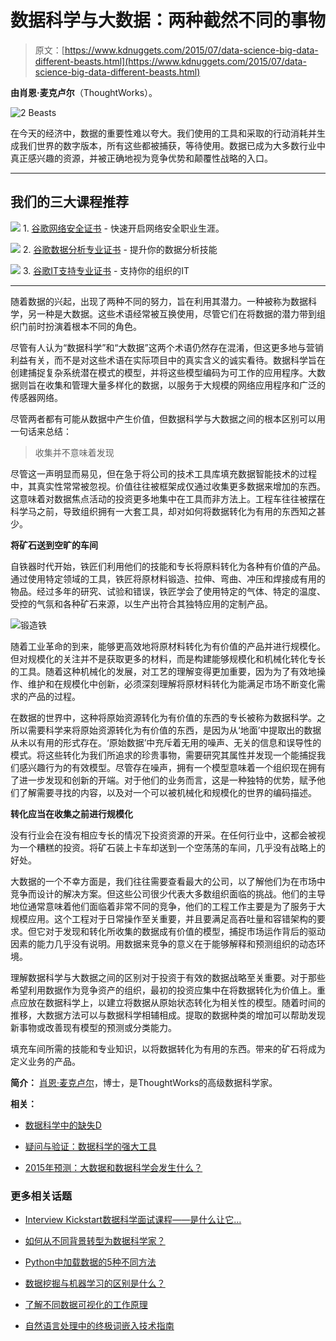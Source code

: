 # 数据科学与大数据：两种截然不同的事物

> 原文：[https://www.kdnuggets.com/2015/07/data-science-big-data-different-beasts.html](https://www.kdnuggets.com/2015/07/data-science-big-data-different-beasts.html)

**由肖恩·麦克卢尔**（ThoughtWorks）。

![2 Beasts](../Images/984f790aacdc244b643178c1b8951a73.png)

在今天的经济中，数据的重要性难以夸大。我们使用的工具和采取的行动消耗并生成我们世界的数字版本，所有这些都被捕获，等待使用。数据已成为大多数行业中真正感兴趣的资源，并被正确地视为竞争优势和颠覆性战略的入口。

* * *

## 我们的三大课程推荐

![](../Images/0244c01ba9267c002ef39d4907e0b8fb.png) 1\. [谷歌网络安全证书](https://www.kdnuggets.com/google-cybersecurity) - 快速开启网络安全职业生涯。

![](../Images/e225c49c3c91745821c8c0368bf04711.png) 2\. [谷歌数据分析专业证书](https://www.kdnuggets.com/google-data-analytics) - 提升你的数据分析技能

![](../Images/0244c01ba9267c002ef39d4907e0b8fb.png) 3\. [谷歌IT支持专业证书](https://www.kdnuggets.com/google-itsupport) - 支持你的组织的IT

* * *

随着数据的兴起，出现了两种不同的努力，旨在利用其潜力。一种被称为数据科学，另一种是大数据。这些术语经常被互换使用，尽管它们在将数据的潜力带到组织门前时扮演着根本不同的角色。

尽管有人认为“数据科学”和“大数据”这两个术语仍然存在混淆，但这更多地与营销利益有关，而不是对这些术语在实际项目中的真实含义的诚实看待。数据科学旨在创建捕捉复杂系统潜在模式的模型，并将这些模型编码为可工作的应用程序。大数据则旨在收集和管理大量多样化的数据，以服务于大规模的网络应用程序和广泛的传感器网络。

尽管两者都有可能从数据中产生价值，但数据科学与大数据之间的根本区别可以用一句话来总结：

> 收集并不意味着发现

尽管这一声明显而易见，但在急于将公司的技术工具库填充数据智能技术的过程中，其真实性常常被忽视。价值往往被框架成仅通过收集更多数据来增加的东西。这意味着对数据焦点活动的投资更多地集中在工具而非方法上。工程车往往被摆在科学马之前，导致组织拥有一大套工具，却对如何将数据转化为有用的东西知之甚少。

**将矿石送到空旷的车间**

自铁器时代开始，铁匠们利用他们的技能和专长将原料转化为各种有价值的产品。通过使用特定领域的工具，铁匠将原材料锻造、拉伸、弯曲、冲压和焊接成有用的物品。经过多年的研究、试验和错误，铁匠学会了使用特定的气体、特定的温度、受控的气氛和各种矿石来源，以生产出符合其独特应用的定制产品。

![锻造铁](../Images/42831a8eb4914793df72e069bd7ca670.png)

随着工业革命的到来，能够更高效地将原材料转化为有价值的产品并进行规模化。但对规模化的关注并不是获取更多的材料，而是构建能够规模化和机械化转化专长的工具。随着这种机械化的发展，对工艺的理解变得更加重要，因为为了有效地操作、维护和在规模化中创新，必须深刻理解将原材料转化为能满足市场不断变化需求的产品的过程。

在数据的世界中，这种将原始资源转化为有价值的东西的专长被称为数据科学。之所以需要科学来将原始资源转化为有价值的东西，是因为从‘地面’中提取出的数据从未以有用的形式存在。‘原始数据’中充斥着无用的噪声、无关的信息和误导性的模式。将这些转化为我们所追求的珍贵事物，需要研究其属性并发现一个能捕捉我们感兴趣行为的有效模型。尽管存在噪声，拥有一个模型意味着一个组织现在拥有了进一步发现和创新的开端。对于他们的业务而言，这是一种独特的优势，赋予他们了解需要寻找的内容，以及对一个可以被机械化和规模化的世界的编码描述。

**转化应当在收集之前进行规模化**

没有行业会在没有相应专长的情况下投资资源的开采。在任何行业中，这都会被视为一个糟糕的投资。将矿石装上卡车却送到一个空荡荡的车间，几乎没有战略上的好处。

大数据的一个不幸方面是，我们往往需要查看最大的公司，以了解他们为在市场中竞争而设计的解决方案。但这些公司很少代表大多数组织面临的挑战。他们的主导地位通常意味着他们面临着非常不同的竞争，他们的工程工作主要是为了服务于大规模应用。这个工程对于日常操作至关重要，并且要满足高吞吐量和容错架构的要求。但它对于发现和转化所收集的数据成有价值的模型，捕捉市场运作背后的驱动因素的能力几乎没有说明。用数据来竞争的意义在于能够解释和预测组织的动态环境。

理解数据科学与大数据之间的区别对于投资于有效的数据战略至关重要。对于那些希望利用数据作为竞争资产的组织，最初的投资应集中在将数据转化为价值上。重点应放在数据科学上，以建立将数据从原始状态转化为相关性的模型。随着时间的推移，大数据方法可以与数据科学相辅相成。提取的数据种类的增加可以帮助发现新事物或改善现有模型的预测或分类能力。

填充车间所需的技能和专业知识，以将数据转化为有用的东西。带来的矿石将成为定义业务的产品。

**简介：** [肖恩·麦克卢尔](https://www.linkedin.com/in/thoughtworks)，博士，是ThoughtWorks的高级数据科学家。

**相关：**

+   [数据科学中的缺失D](/2015/07/data-science-domain-knowledge.html)

+   [疑问与验证：数据科学的强大工具](/2015/07/doubt-verify-data-science-power-tools.html)

+   [2015年预测：大数据和数据科学会发生什么？](/2014/12/2015-predictions-big-data-data-science.html)

### 更多相关话题

+   [Interview Kickstart数据科学面试课程——是什么让它…](https://www.kdnuggets.com/2022/10/interview-kickstart-data-science-interview-course-makes-different.html)

+   [如何从不同背景转型为数据科学家？](https://www.kdnuggets.com/2023/05/transition-data-science-different-background.html)

+   [Python中加载数据的5种不同方法](https://www.kdnuggets.com/2020/08/5-different-ways-load-data-python.html)

+   [数据挖掘与机器学习的区别是什么？](https://www.kdnuggets.com/2022/06/data-mining-different-machine-learning.html)

+   [了解不同数据可视化的工作原理](https://www.kdnuggets.com/2022/09/datacamp-learn-different-data-visualizations-work.html)

+   [自然语言处理中的终极词嵌入技术指南](https://www.kdnuggets.com/2021/11/guide-word-embedding-techniques-nlp.html)
